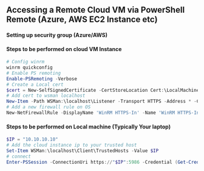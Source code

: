 ## Accessing a Remote Cloud VM via PowerShell Remote (Azure, AWS EC2 Instance etc)

#### Setting up security group (Azure/AWS)



#### Steps to be performed on cloud VM Instance 

```powershell
# Config winrm
winrm quickconfig
# Enable PS remoting
Enable-PSRemoting -Verbose
# Create a Local cert
$cert = New-SelfSignedCertificate -CertStoreLocation Cert:\LocalMachine\My -DnsName $env:COMPUTERNAME
# Add cert to wsman localhost
New-Item -Path WSMan:\localhost\Listener -Transport HTTPS -Address * -CertificateThumbPrint $cert.Thumbprint -Force
# Add a new firewall rule on OS 
New-NetFirewallRule -DisplayName 'WinRM HTTPS-In' -Name 'WinRM HTTPS-In' -Profile any -LocalPort 5986 -Protocol TCP
```

#### Steps to be performed on Local machine (Typically Your laptop)

```powershell
$IP = "10.10.10.10"
# Add the cloud instance ip to your trusted host
Set-Item WSMan:\localhost\Client\TrustedHosts -Value $IP
# connect
Enter-PSSession -ConnectionUri https://"$IP":5986 -Credential (Get-Credential) -SessionOption (New-PSSessionOption -SkipCACheck -SkipCNCheck -SkipRevocationCheck) -Authentication Negotiate
```
